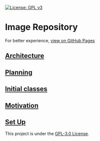 [![License: GPL v3](https://img.shields.io/badge/License-GPLv3-blue.svg)](https://www.gnu.org/licenses/gpl-3.0)

# Image Repository

For better experience, [view on GitHub Pages](https://gabcas28.github.io/Image-Repository/)

## [Architecture](/doc/Architecture.md)

## [Planning](/doc/Planning.md)

## [Initial classes](/doc/Initial-classes.md)

## [Motivation](/doc/Motivation.md)

## [Set Up](/doc/Initial-Set-Up.md)

This project is under the [GPL-3.0 License](LICENSE.md).
